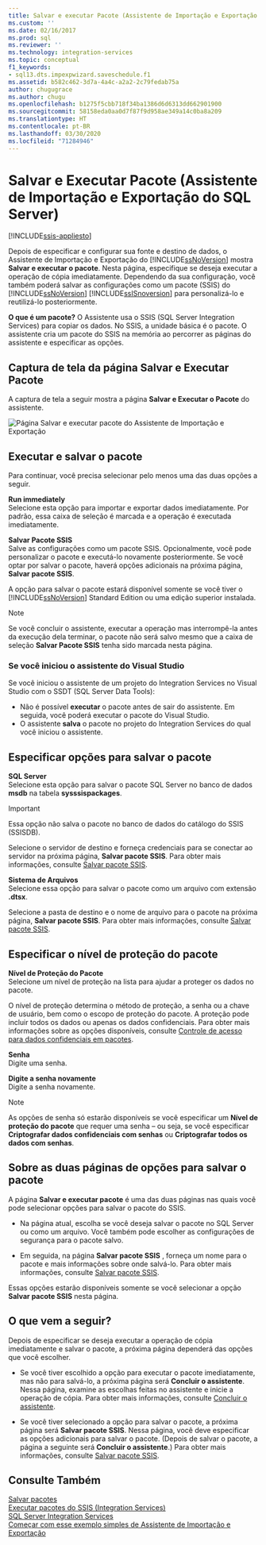 ```yaml
---
title: Salvar e executar Pacote (Assistente de Importação e Exportação do SQL Server) | Microsoft Docs
ms.custom: ''
ms.date: 02/16/2017
ms.prod: sql
ms.reviewer: ''
ms.technology: integration-services
ms.topic: conceptual
f1_keywords:
- sql13.dts.impexpwizard.saveschedule.f1
ms.assetid: b582c462-3d7a-4a4c-a2a2-2c79fedab75a
author: chugugrace
ms.author: chugu
ms.openlocfilehash: b1275f5cbb718f34ba1386d6d6313dd662901900
ms.sourcegitcommit: 58158eda0aa0d7f87f9d958ae349a14c0ba8a209
ms.translationtype: HT
ms.contentlocale: pt-BR
ms.lasthandoff: 03/30/2020
ms.locfileid: "71284946"
---
```

# <a name="save-and-run-package-sql-server-import-and-export-wizard"></a>Salvar e Executar Pacote (Assistente de Importação e Exportação do SQL Server)

[!INCLUDE[ssis-appliesto](../../includes/ssis-appliesto-ssvrpluslinux-asdb-asdw-xxx.md)]


  Depois de especificar e configurar sua fonte e destino de dados, o Assistente de Importação e Exportação do [!INCLUDE[ssNoVersion](../../includes/ssnoversion-md.md)] mostra **Salvar e executar o pacote**. Nesta página, especifique se deseja executar a operação de cópia imediatamente. Dependendo da sua configuração, você também poderá salvar as configurações como um pacote (SSIS) do [!INCLUDE[ssNoVersion](../../includes/ssnoversion-md.md)] [!INCLUDE[ssISnoversion](../../includes/ssisnoversion-md.md)] para personalizá-lo e reutilizá-lo posteriormente.
  
**O que é um pacote?** O Assistente usa o SSIS (SQL Server Integration Services) para copiar os dados. No SSIS, a unidade básica é o pacote. O assistente cria um pacote do SSIS na memória ao percorrer as páginas do assistente e especificar as opções.
  
## <a name="screen-shot-of-the-save-and-run-package-page"></a>Captura de tela da página Salvar e Executar Pacote  
A captura de tela a seguir mostra a página **Salvar e Executar o Pacote** do assistente. 
   
![Página Salvar e executar pacote do Assistente de Importação e Exportação](../../integration-services/import-export-data/media/save-and-run.png "Página Salvar e executar pacote do Assistente de Importação e Exportação") 
  
## <a name="run-and-save-the-package"></a>Executar e salvar o pacote 
 Para continuar, você precisa selecionar pelo menos uma das duas opções a seguir.  
  
 **Run immediately**  
 Selecione esta opção para importar e exportar dados imediatamente. Por padrão, essa caixa de seleção é marcada e a operação é executada imediatamente.
  
 **Salvar Pacote SSIS**  
 Salve as configurações como um pacote SSIS. Opcionalmente, você pode personalizar o pacote e executá-lo novamente posteriormente. Se você optar por salvar o pacote, haverá opções adicionais na próxima página, **Salvar pacote SSIS**.
 
A opção para salvar o pacote estará disponível somente se você tiver o [!INCLUDE[ssNoVersion](../../includes/ssnoversion-md.md)] Standard Edition ou uma edição superior instalada.   
  
> [!NOTE]
> Se você concluir o assistente, executar a operação mas interrompê-la antes da execução dela terminar, o pacote não será salvo mesmo que a caixa de seleção **Salvar Pacote SSIS** tenha sido marcada nesta página.  

### <a name="if-you-started-the-wizard-from-visual-studio"></a>Se você iniciou o assistente do Visual Studio
Se você iniciou o assistente de um projeto do Integration Services no Visual Studio com o SSDT (SQL Server Data Tools):
-   Não é possível **executar** o pacote antes de sair do assistente. Em seguida, você poderá executar o pacote do Visual Studio.
-   O assistente **salva** o pacote no projeto do Integration Services do qual você iniciou o assistente.

## <a name="specify-options-for-saving-the-package"></a>Especificar opções para salvar o pacote
**SQL Server**  
 Selecione esta opção para salvar o pacote SQL Server no banco de dados **msdb** na tabela **sysssispackages**.
 
> [!IMPORTANT]
> Essa opção não salva o pacote no banco de dados do catálogo do SSIS (SSISDB).  

 Selecione o servidor de destino e forneça credenciais para se conectar ao servidor na próxima página, **Salvar pacote SSIS**. Para obter mais informações, consulte [Salvar pacote SSIS](../../integration-services/import-export-data/save-ssis-package-sql-server-import-and-export-wizard.md).  
  
 **Sistema de Arquivos**  
 Selecione essa opção para salvar o pacote como um arquivo com extensão **.dtsx**.  
  
 Selecione a pasta de destino e o nome de arquivo para o pacote na próxima página, **Salvar pacote SSIS**. Para obter mais informações, consulte [Salvar pacote SSIS](../../integration-services/import-export-data/save-ssis-package-sql-server-import-and-export-wizard.md).  
 
 ## <a name="specify-the-package-protection-level"></a>Especificar o nível de proteção do pacote
 **Nível de Proteção do Pacote**  
 Selecione um nível de proteção na lista para ajudar a proteger os dados no pacote.  
  
 O nível de proteção determina o método de proteção, a senha ou a chave de usuário, bem como o escopo de proteção do pacote. A proteção pode incluir todos os dados ou apenas os dados confidenciais. Para obter mais informações sobre as opções disponíveis, consulte [Controle de acesso para dados confidenciais em pacotes](../../integration-services/security/access-control-for-sensitive-data-in-packages.md).  
  
 **Senha**  
 Digite uma senha.  
  
 **Digite a senha novamente**  
 Digite a senha novamente.  
  
> [!NOTE]
> As opções de senha só estarão disponíveis se você especificar um **Nível de proteção do pacote** que requer uma senha – ou seja, se você especificar **Criptografar dados confidenciais com senhas** ou **Criptografar todos os dados com senhas**.  

## <a name="about-the-two-pages-of-options-for-saving-the-package"></a>Sobre as duas páginas de opções para salvar o pacote  
 A página **Salvar e executar pacote** é uma das duas páginas nas quais você pode selecionar opções para salvar o pacote do SSIS.  
  
-   Na página atual, escolha se você deseja salvar o pacote no SQL Server ou como um arquivo. Você também pode escolher as configurações de segurança para o pacote salvo.  
  
-   Em seguida, na página **Salvar pacote SSIS** , forneça um nome para o pacote e mais informações sobre onde salvá-lo. Para obter mais informações, consulte [Salvar pacote SSIS](../../integration-services/import-export-data/save-ssis-package-sql-server-import-and-export-wizard.md).  
  
 Essas opções estarão disponíveis somente se você selecionar a opção **Salvar pacote SSIS** nesta página.  
  
## <a name="whats-next"></a>O que vem a seguir?  
 Depois de especificar se deseja executar a operação de cópia imediatamente e salvar o pacote, a próxima página dependerá das opções que você escolher.  
  
-   Se você tiver escolhido a opção para executar o pacote imediatamente, mas não para salvá-lo, a próxima página será **Concluir o assistente**. Nessa página, examine as escolhas feitas no assistente e inicie a operação de cópia. Para obter mais informações, consulte [Concluir o assistente](../../integration-services/import-export-data/complete-the-wizard-sql-server-import-and-export-wizard.md).  
  
-   Se você tiver selecionado a opção para salvar o pacote, a próxima página será **Salvar pacote SSIS**. Nessa página, você deve especificar as opções adicionais para salvar o pacote. (Depois de salvar o pacote, a página a seguinte será **Concluir o assistente**.) Para obter mais informações, consulte [Salvar pacote SSIS](../../integration-services/import-export-data/save-ssis-package-sql-server-import-and-export-wizard.md).  
  
## <a name="see-also"></a>Consulte Também  
[Salvar pacotes](../../integration-services/save-packages.md)  
[Executar pacotes do SSIS (Integration Services)](../../integration-services/packages/run-integration-services-ssis-packages.md)  
[SQL Server Integration Services](../../integration-services/sql-server-integration-services.md)  
[Começar com esse exemplo simples de Assistente de Importação e Exportação](../../integration-services/import-export-data/get-started-with-this-simple-example-of-the-import-and-export-wizard.md)

  

